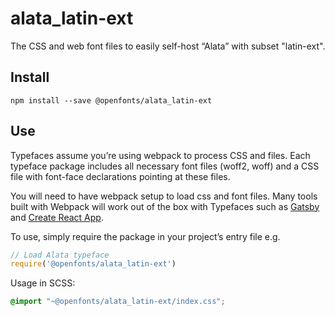 
# alata_latin-ext

The CSS and web font files to easily self-host “Alata” with subset "latin-ext".

## Install

`npm install --save @openfonts/alata_latin-ext`

## Use

Typefaces assume you’re using webpack to process CSS and files. Each typeface
package includes all necessary font files (woff2, woff) and a CSS file with
font-face declarations pointing at these files.

You will need to have webpack setup to load css and font files. Many tools built
with Webpack will work out of the box with Typefaces such as [Gatsby](https://github.com/gatsbyjs/gatsby)
and [Create React App](https://github.com/facebookincubator/create-react-app).

To use, simply require the package in your project’s entry file e.g.

```javascript
// Load Alata typeface
require('@openfonts/alata_latin-ext')
```

Usage in SCSS:
```scss
@import "~@openfonts/alata_latin-ext/index.css";
```
